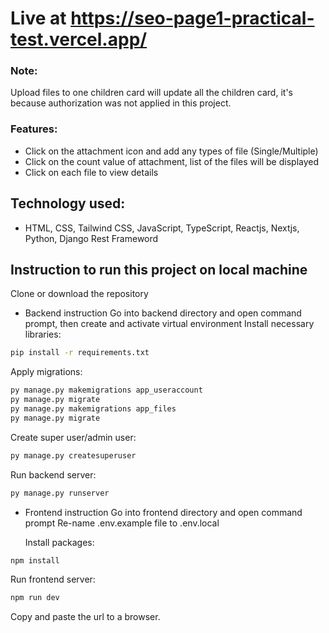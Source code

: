 # Live at https://seo-page1-practical-test.vercel.app/

### Note:

Upload files to one children card will update all the children card, it's because authorization was not applied in this project.

### Features:

- Click on the attachment icon and add any types of file (Single/Multiple)
- Click on the count value of attachment, list of the files will be displayed
- Click on each file to view details

## Technology used:

- HTML, CSS, Tailwind CSS, JavaScript, TypeScript, Reactjs, Nextjs, Python, Django Rest Frameword

## Instruction to run this project on local machine

Clone or download the repository

- Backend instruction
  Go into backend directory and open command prompt, then create and activate virtual environment
  Install necessary libraries:

```bash
pip install -r requirements.txt
```

Apply migrations:

```bash
py manage.py makemigrations app_useraccount
py manage.py migrate
py manage.py makemigrations app_files
py manage.py migrate
```

Create super user/admin user:

```bash
py manage.py createsuperuser
```

Run backend server:

```bash
py manage.py runserver
```

- Frontend instruction
  Go into frontend directory and open command prompt
  Re-name .env.example file to .env.local

  Install packages:

```bash
npm install
```

Run frontend server:

```bash
npm run dev
```

Copy and paste the url to a browser.
